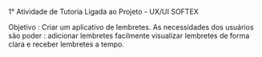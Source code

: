 1° Atividade de Tutoria Ligada ao Projeto - UX/UI SOFTEX

Objetivo : Criar um aplicativo de lembretes. As necessidades dos usuários são poder :
adicionar lembretes facilmente visualizar lembretes de forma clara e receber lembretes a tempo.
